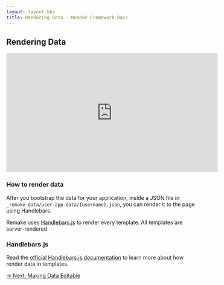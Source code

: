 ```yaml
---
layout: layout.hbs
title: Rendering Data - Remake Framework Docs
---
```


## Rendering Data

<iframe width="560" height="315" src="https://www.youtube-nocookie.com/embed/Mi4cB2Hsafc" frameborder="0" allow="accelerometer; autoplay; encrypted-media; gyroscope; picture-in-picture" allowfullscreen></iframe>

### How to render data

After you bootstrap the data for your application, inside a JSON file in `_remake-data/user-app-data/{username}.json`, you can render it to the page using Handlebars.

Remake uses [Handlebars.js](https://handlebarsjs.com/) to render every template. All templates are server-rendered.

### Handlebars.js

Read the [official Handlebars.js documentation](https://handlebarsjs.com/) to learn more about how render data in templates.

<div class="spacer--8"></div>

<a class="slanted-link" href="/making-data-editable/"><span>&rarr; Next: Making Data Editable</span></a>

